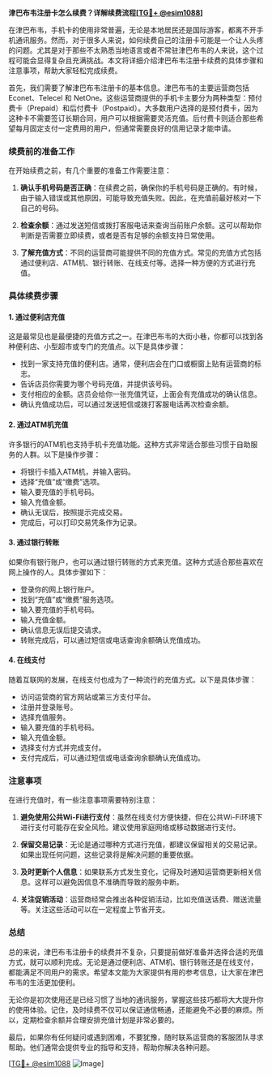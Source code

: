**津巴布韦注册卡怎么续费？详解续费流程[[TG💪+ @esim1088](https://t.me/s/esim1088)]**

在津巴布韦，手机卡的使用非常普遍，无论是本地居民还是国际游客，都离不开手机通讯服务。然而，对于很多人来说，如何续费自己的注册卡可能是一个让人头疼的问题。尤其是对于那些不太熟悉当地语言或者不常驻津巴布韦的人来说，这个过程可能会显得复杂且充满挑战。本文将详细介绍津巴布韦注册卡续费的具体步骤和注意事项，帮助大家轻松完成续费。

首先，我们需要了解津巴布韦注册卡的基本信息。津巴布韦的主要运营商包括 Econet、Telecel 和 NetOne。这些运营商提供的手机卡主要分为两种类型：预付费卡（Prepaid）和后付费卡（Postpaid）。大多数用户选择的是预付费卡，因为这种卡不需要签订长期合同，用户可以根据需要灵活充值。后付费卡则适合那些希望每月固定支付一定费用的用户，但通常需要良好的信用记录才能申请。

### 续费前的准备工作

在开始续费之前，有几个重要的准备工作需要注意：

1. **确认手机号码是否正确**：在续费之前，确保你的手机号码是正确的。有时候，由于输入错误或其他原因，可能导致充值失败。因此，在充值前最好核对一下自己的号码。

2. **检查余额**：通过发送短信或拨打客服电话来查询当前账户余额。这可以帮助你判断是否需要立即续费，或者是否有足够的余额支持日常使用。

3. **了解充值方式**：不同的运营商可能提供不同的充值方式。常见的充值方式包括通过便利店、ATM机、银行转账、在线支付等。选择一种方便的方式进行充值。

### 具体续费步骤

#### 1. 通过便利店充值

这是最常见也是最便捷的充值方式之一。在津巴布韦的大街小巷，你都可以找到各种便利店、小型超市或专门的充值点。以下是具体步骤：

- 找到一家支持充值的便利店。通常，便利店会在门口或橱窗上贴有运营商的标志。
- 告诉店员你需要为哪个号码充值，并提供该号码。
- 支付相应的金额。店员会给你一张充值凭证，上面会有充值成功的确认信息。
- 确认充值成功后，可以通过发送短信或拨打客服电话再次检查余额。

#### 2. 通过ATM机充值

许多银行的ATM机也支持手机卡充值功能。这种方式非常适合那些习惯于自助服务的人群。以下是操作步骤：

- 将银行卡插入ATM机，并输入密码。
- 选择“充值”或“缴费”选项。
- 输入要充值的手机号码。
- 输入充值金额。
- 确认无误后，按照提示完成交易。
- 完成后，可以打印交易凭条作为记录。

#### 3. 通过银行转账

如果你有银行账户，也可以通过银行转账的方式来充值。这种方式适合那些喜欢在网上操作的人。具体步骤如下：

- 登录你的网上银行账户。
- 找到“充值”或“缴费”服务选项。
- 输入要充值的手机号码。
- 输入充值金额。
- 确认信息无误后提交请求。
- 转账完成后，可以通过短信或电话查询余额确认充值成功。

#### 4. 在线支付

随着互联网的发展，在线支付也成为了一种流行的充值方式。以下是具体步骤：

- 访问运营商的官方网站或第三方支付平台。
- 注册并登录账号。
- 选择充值服务。
- 输入要充值的手机号码。
- 输入充值金额。
- 选择支付方式并完成支付。
- 支付完成后，可以通过短信或电话查询余额确认充值成功。

### 注意事项

在进行充值时，有一些注意事项需要特别注意：

1. **避免使用公共Wi-Fi进行支付**：虽然在线支付方便快捷，但在公共Wi-Fi环境下进行支付可能存在安全风险。建议使用家庭网络或移动数据进行支付。

2. **保留交易记录**：无论是通过哪种方式进行充值，都建议保留相关的交易记录。如果出现任何问题，这些记录将是解决问题的重要依据。

3. **及时更新个人信息**：如果联系方式发生变化，记得及时通知运营商更新相关信息。这样可以避免因信息不准确而导致的服务中断。

4. **关注促销活动**：运营商经常会推出各种促销活动，比如充值送话费、赠送流量等。关注这些活动可以在一定程度上节省开支。

### 总结

总的来说，津巴布韦注册卡的续费并不复杂，只要提前做好准备并选择合适的充值方式，就可以顺利完成。无论是通过便利店、ATM机、银行转账还是在线支付，都能满足不同用户的需求。希望本文能为大家提供有用的参考信息，让大家在津巴布韦的生活更加便利。

无论你是初次使用还是已经习惯了当地的通讯服务，掌握这些技巧都将大大提升你的使用体验。记住，及时续费不仅可以保证通信畅通，还能避免不必要的麻烦。所以，定期检查余额并合理安排充值计划是非常必要的。

最后，如果你有任何疑问或遇到困难，不要犹豫，随时联系运营商的客服团队寻求帮助。他们通常会提供专业的指导和支持，帮助你解决各种问题。

[[TG💪+ @esim1088](https://t.me/s/esim1088) ![Image](https://i.postimg.cc/4NQfJmqS/Snipaste-2025-05-13-00-14-12.png)]